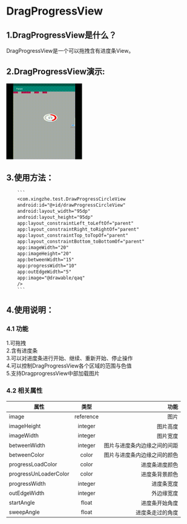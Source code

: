 # DragProgressView
## 1.DragProgressView是什么？
DragProgressView是一个可以拖拽含有进度条View。
## 2.DragProgressView演示:
![image](https://github.com/XZwjw/DragProgressView/blob/master/dragProgress.gif) 

## 3.使用方法：
        ```
        <com.xingzhe.test.DrawProgressCircleView
        android:id="@+id/drawProgressCircleView"
        android:layout_width="95dp"
        android:layout_height="95dp"
        app:layout_constraintLeft_toLeftOf="parent"
        app:layout_constraintRight_toRightOf="parent"
        app:layout_constraintTop_toTopOf="parent"
        app:layout_constraintBottom_toBottomOf="parent"
        app:imageWidth="20"
        app:imageHeight="20"
        app:betweenWidth="15"
        app:progressWidth="10"
        app:outEdgeWidth="5"
        app:image="@drawable/qaq"
        />
        ```
        
## 4.使用说明：

### 4.1 功能
1.可拖拽  
2.含有进度条  
3.可以对进度条进行开始、继续、重新开始、停止操作  
4.可以控制DragProgressView各个区域的范围与色值  
5.支持DragprogressView中部加载图片  

### 4.2 相关属性
属性|类型|功能
--|:--:|--:
image|reference|图片
imageHeight|integer|图片高度
imageWidth|integer|图片宽度
betweenWidth|integer|图片与进度条内边缘之间的间距
betweenColor|color|图片与进度条内边缘之间的颜色
progressLoadColor|color|进度条进度颜色
progressUnLoaderColor|color|进度条背景颜色
progressWidth|integer|进度条宽度
outEdgeWidth|integer|外边缘宽度
startAngle|float|进度条开始角度
sweepAngle|float|进度条走过的角度




